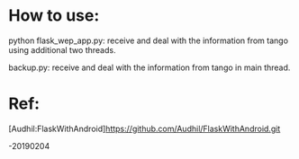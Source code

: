# How to use:

python flask_wep_app.py:		receive and deal with the information from tango using additional two threads.

backup.py:				receive and deal with the information from tango in main thread.

# Ref:

[Audhil:FlaskWithAndroid]https://github.com/Audhil/FlaskWithAndroid.git 

-20190204

